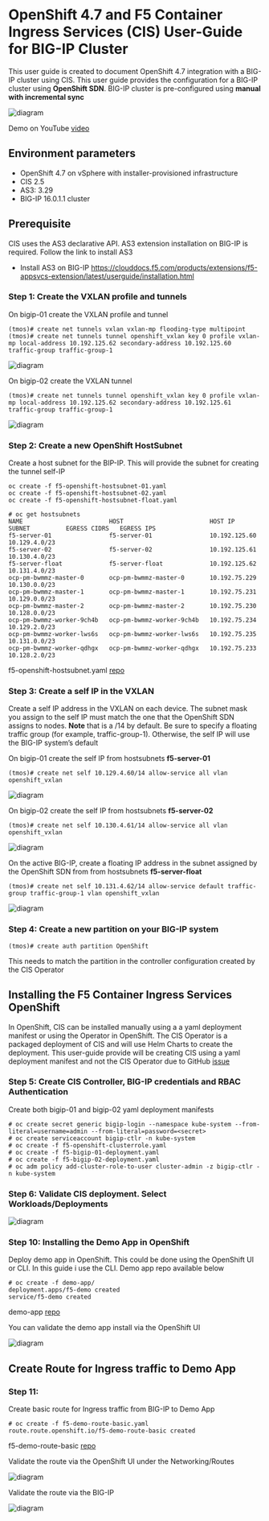 # OpenShift 4.7 and F5 Container Ingress Services (CIS) User-Guide for BIG-IP Cluster

This user guide is created to document OpenShift 4.7 integration with a BIG-IP cluster using CIS. This user guide provides the configuration for a BIG-IP cluster using **OpenShift SDN**. BIG-IP cluster is pre-configured using **manual with incremental sync**

![diagram](https://github.com/mdditt2000/openshift-4-7/blob/master/cluster/diagram/2021-07-06_13-18-55.png)

Demo on YouTube [video]()

## Environment parameters

* OpenShift 4.7 on vSphere with installer-provisioned infrastructure
* CIS 2.5
* AS3: 3.29
* BIG-IP 16.0.1.1 cluster

## Prerequisite

CIS uses the AS3 declarative API. AS3 extension installation on BIG-IP is required. Follow the link to install AS3
 
* Install AS3 on BIG-IP
https://clouddocs.f5.com/products/extensions/f5-appsvcs-extension/latest/userguide/installation.html

### Step 1: Create the VXLAN profile and tunnels

On bigip-01 create the VXLAN profile and tunnel

```
(tmos)# create net tunnels vxlan vxlan-mp flooding-type multipoint
(tmos)# create net tunnels tunnel openshift_vxlan key 0 profile vxlan-mp local-address 10.192.125.62 secondary-address 10.192.125.60 traffic-group traffic-group-1
```
![diagram](https://github.com/mdditt2000/openshift-4-7/blob/master/cluster/diagram/2021-07-06_13-07-43.png)

On bigip-02 create the VXLAN tunnel

```
(tmos)# create net tunnels tunnel openshift_vxlan key 0 profile vxlan-mp local-address 10.192.125.62 secondary-address 10.192.125.61 traffic-group traffic-group-1
```
![diagram](https://github.com/mdditt2000/openshift-4-7/blob/master/cluster/diagram/2021-07-06_13-08-24.png)

### Step 2: Create a new OpenShift HostSubnet

Create a host subnet for the BIP-IP. This will provide the subnet for creating the tunnel self-IP

    oc create -f f5-openshift-hostsubnet-01.yaml
    oc create -f f5-openshift-hostsubnet-02.yaml
    oc create -f f5-openshift-hostsubnet-float.yaml

```
# oc get hostsubnets
NAME                        HOST                        HOST IP         SUBNET          EGRESS CIDRS   EGRESS IPS
f5-server-01                f5-server-01                10.192.125.60   10.129.4.0/23
f5-server-02                f5-server-02                10.192.125.61   10.130.4.0/23
f5-server-float             f5-server-float             10.192.125.62   10.131.4.0/23
ocp-pm-bwmmz-master-0       ocp-pm-bwmmz-master-0       10.192.75.229   10.130.0.0/23
ocp-pm-bwmmz-master-1       ocp-pm-bwmmz-master-1       10.192.75.231   10.129.0.0/23
ocp-pm-bwmmz-master-2       ocp-pm-bwmmz-master-2       10.192.75.230   10.128.0.0/23
ocp-pm-bwmmz-worker-9ch4b   ocp-pm-bwmmz-worker-9ch4b   10.192.75.234   10.129.2.0/23
ocp-pm-bwmmz-worker-lws6s   ocp-pm-bwmmz-worker-lws6s   10.192.75.235   10.131.0.0/23
ocp-pm-bwmmz-worker-qdhgx   ocp-pm-bwmmz-worker-qdhgx   10.192.75.233   10.128.2.0/23
```

f5-openshift-hostsubnet.yaml [repo](https://github.com/mdditt2000/openshift-4-7/tree/master/cluster/cis)

### Step 3: Create a self IP in the VXLAN

Create a self IP address in the VXLAN on each device. The subnet mask you assign to the self IP must match the one that the OpenShift SDN assigns to nodes. **Note** that is a /14 by default. Be sure to specify a floating traffic group (for example, traffic-group-1). Otherwise, the self IP will use the BIG-IP system’s default

On bigip-01 create the self IP from hostsubnets **f5-server-01**
```
(tmos)# create net self 10.129.4.60/14 allow-service all vlan openshift_vxlan
```
![diagram](https://github.com/mdditt2000/openshift-4-7/blob/master/cluster/diagram/2021-07-06_13-49-15.png)

On bigip-02 create the self IP from hostsubnets **f5-server-02**
```
(tmos)# create net self 10.130.4.61/14 allow-service all vlan openshift_vxlan
```
![diagram](https://github.com/mdditt2000/openshift-4-7/blob/master/cluster/diagram/2021-07-06_13-50-21.png)

On the active BIG-IP, create a floating IP address in the subnet assigned by the OpenShift SDN from from hostsubnets **f5-server-float**
```
(tmos)# create net self 10.131.4.62/14 allow-service default traffic-group traffic-group-1 vlan openshift_vxlan
```
![diagram](https://github.com/mdditt2000/openshift-4-7/blob/master/cluster/diagram/2021-07-06_14-12-10.png)

### Step 4: Create a new partition on your BIG-IP system

    (tmos)# create auth partition OpenShift

This needs to match the partition in the controller configuration created by the CIS Operator

## Installing the F5 Container Ingress Services OpenShift

In OpenShift, CIS can be installed manually using a a yaml deployment manifest or using the Operator in OpenShift. The CIS Operator is a packaged deployment of CIS and will use Helm Charts to create the deployment. This user-guide provide will be creating CIS using a yaml deployment manifest and not the CIS Operator due to GitHub [issue](https://github.com/F5Networks/k8s-bigip-ctlr/issues/1813)

### Step 5: Create CIS Controller, BIG-IP credentials and RBAC Authentication

Create both bigip-01 and bigip-02 yaml deployment manifests

```
# oc create secret generic bigip-login --namespace kube-system --from-literal=username=admin --from-literal=password=<secret>
# oc create serviceaccount bigip-ctlr -n kube-system
# oc create -f f5-openshift-clusterrole.yaml
# oc create -f f5-bigip-01-deployment.yaml
# oc create -f f5-bigip-02-deployment.yaml
# oc adm policy add-cluster-role-to-user cluster-admin -z bigip-ctlr -n kube-system
```

### Step 6: Validate CIS deployment. Select Workloads/Deployments

![diagram](https://github.com/mdditt2000/openshift-4-7/blob/master/cluster/diagram/2021-07-07_15-30-56.png)

### Step 10: Installing the Demo App in OpenShift

Deploy demo app in OpenShift. This could be done using the OpenShift UI or CLI. In this guide i use the CLI. Demo app repo available below 

```
# oc create -f demo-app/
deployment.apps/f5-demo created
service/f5-demo created
```
demo-app [repo](https://github.com/mdditt2000/openshift-4-7/tree/master/standalone/demo-app)

You can validate the demo app install via the OpenShift UI

![diagram](https://github.com/mdditt2000/openshift-4-7/blob/master/standalone/diagram/2021-06-30_11-39-52.png)

## Create Route for Ingress traffic to Demo App

### Step 11:

Create basic route for Ingress traffic from BIG-IP to Demo App 

```
# oc create -f f5-demo-route-basic.yaml
route.route.openshift.io/f5-demo-route-basic created
```

f5-demo-route-basic [repo](https://github.com/mdditt2000/openshift-4-7/tree/master/standalone/route)

Validate the route via the OpenShift UI under the Networking/Routes

![diagram](https://github.com/mdditt2000/openshift-4-7/blob/master/standalone/diagram/2021-06-30_13-59-43.png)

Validate the route via the BIG-IP

![diagram](https://github.com/mdditt2000/openshift-4-7/blob/master/standalone/diagram/2021-06-30_14-00-53.png)